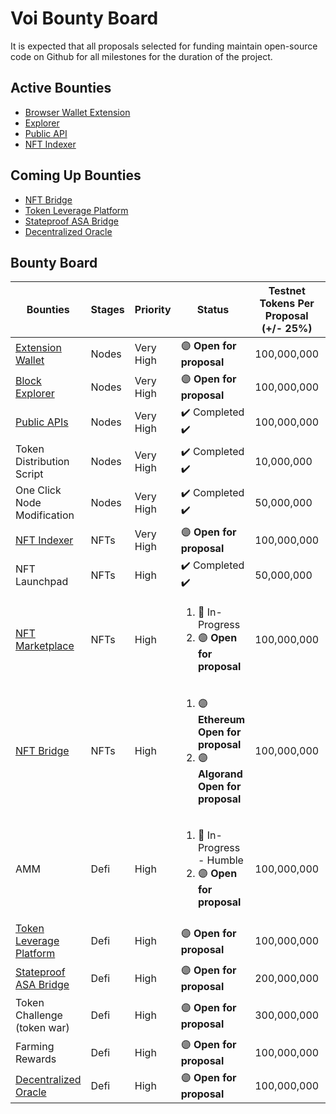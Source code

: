 # **Voi Bounty Board**

It is expected that all proposals selected for funding maintain open-source code on Github for all milestones for the duration of the project. 

## **Active Bounties**

- [Browser Wallet Extension](https://github.com/VoiNetwork/governance/blob/main/Bounties/Browser%20Extension%20Wallet.md)
- [Explorer](https://github.com/VoiNetwork/governance/blob/main/Bounties/Block%20Explorer.md)
- [Public API](https://github.com/VoiNetwork/governance/blob/main/Bounties/Public%20API.md)
- [NFT Indexer](https://github.com/VoiNetwork/governance/blob/main/Bounties/NFT%20Indexer.md)

## **Coming Up Bounties**

- [NFT Bridge]()
- [Token Leverage Platform]()
- [Stateproof ASA Bridge]()
- [Decentralized Oracle]()

## **Bounty Board**

| Bounties | Stages | Priority | Status | Testnet Tokens Per Proposal (+/- 25%) | Quantity Needed |
| -------- | ------ | -------- | ------ | ------------------------------------- | --------------- |
| [Extension Wallet](https://github.com/VoiNetwork/governance/blob/main/Bounties/Browser%20Extension%20Wallet.md) | Nodes | Very High | :purple_circle: **Open for proposal** | 100,000,000 | 1 |
| [Block Explorer](https://github.com/VoiNetwork/governance/blob/main/Bounties/Block%20Explorer.md) | Nodes | Very High | :purple_circle: **Open for proposal** | 100,000,000 | 1 |
| [Public APIs](https://github.com/VoiNetwork/governance/blob/main/Bounties/Public%20API.md) | Nodes | Very High | :heavy_check_mark: Completed :heavy_check_mark: | 100,000,000 | 1 |
| Token Distribution Script | Nodes | Very High | :heavy_check_mark: Completed :heavy_check_mark: | 10,000,000 | 1 |
| One Click Node Modification | Nodes | Very High | :heavy_check_mark: Completed :heavy_check_mark: | 50,000,000 | 1 |
| [NFT Indexer](https://github.com/VoiNetwork/governance/blob/main/Bounties/NFT%20Indexer.md) | NFTs | Very High | :purple_circle: **Open for proposal** | 100,000,000 | 1 |
| NFT Launchpad | NFTs | High | :heavy_check_mark: Completed :heavy_check_mark: | 50,000,000 | 1 |
| [NFT Marketplace](https://github.com/VoiNetwork/governance/blob/main/Bounties/NFT%20Marketplace.md) | NFTs | High | <ol> <li> :arrows_counterclockwise: In-Progress </li> <li>:purple_circle: **Open for proposal** </li> </ol> | 100,000,000 | 2 |
| [NFT Bridge](https://github.com/VoiNetwork/governance/tree/main/Bounties/NFT%20Bridges) | NFTs | High | <ol> <li> :purple_circle: **Ethereum Open for proposal** </li> <li> :purple_circle: **Algorand Open for proposal** </li> </ol> | 100,000,000 | 2 |
| AMM | Defi | High | <ol> <li> :arrows_counterclockwise: In-Progress - Humble </li> <li> :purple_circle: **Open for proposal** </li> </ol> | 100,000,000 | 2 |
| [Token Leverage Platform]() | Defi | High | :purple_circle: **Open for proposal** | 100,000,000 | 1 |
| [Stateproof ASA Bridge]() | Defi | High | :purple_circle: **Open for proposal** | 200,000,000 | 1 |
| Token Challenge (token war) | Defi | High | :purple_circle: **Open for proposal** | 300,000,000 | 1 |
| Farming Rewards | Defi | High | :purple_circle: **Open for proposal** | 100,000,000 | 1 |
| [Decentralized Oracle]() | Defi | High | :purple_circle: **Open for proposal** | 100,000,000 | 1 |


